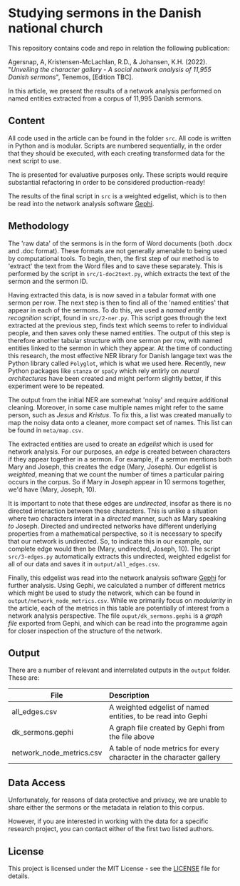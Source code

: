 # Studying sermons in the Danish national church

This repository contains code and repo in relation the following publication:

Agersnap, A, Kristensen-McLachlan, R.D., & Johansen, K.H. (2022). "*Unveiling the character gallery - A social network analysis of 11,955 Danish sermons*", Tenemos, [Edition TBC].

In this article, we present the results of a network analysis performed on named entities extracted from a corpus of 11,995 Danish sermons.

## Content

All code used in the article can be found in the folder ```src```. All code is written in Python and is modular. Scripts are numbered sequentially, in the order that they should be executed, with each creating transformed data for the next script to use.

The is presented for evaluative purposes only. These scripts would require substantial refactoring in order to be considered production-ready!

The results of the final script in ```src``` is a weighted edgelist, which is to then be read into the network analysis software [Gephi](https://gephi.org/).

## Methodology

The 'raw data' of the sermons is in the form of Word documents (both .docx and .doc format). These formats are not generally amenable to being used by computational tools. To begin, then, the first step of our method is to 'extract' the text from the Word files and to save these separately. This is performed by the script in ```src/1-doc2text.py```, which extracts the text of the sermon and the sermon ID.

Having extracted this data, is is now saved in a tabular format with one sermon per row. The next step is then to find all of the 'named entities' that appear in each of the sermons. To do this, we used a *named entity recognition* script, found in ```src/2-ner.py```. This script goes through the text extracted at the previous step, finds text which seems to refer to individual people, and then saves only these named entities. The output of this step is therefore another tabular structure with one sermon per row, with named entities linked to the sermon in which they appear. At the time of conducting this research, the most effective NER library for Danish langage text was the Python library called ```Polyglot```, which is what we used here. Recently, new Python packages like ```stanza``` or ```spaCy``` which rely entirly on *neural architectures* have been created and might perform slightly better, if this experiment were to be repeated.

The output from the initial NER are somewhat 'noisy' and require additional cleaning. Moreover, in some case multiple names might refer to the same person, such as *Jesus* and *Kristus*. To fix this, a list was created manually to map the noisy data onto a cleaner, more compact set of names. This list can be found in ```meta/map.csv```.

The extracted entities are used to create an *edgelist* which is used for network analysis. For our purposes, an *edge* is created between characters if they appear together in a sermon. For example, if a sermon mentions both Mary and Joseph, this creates the edge (Mary, Joseph). Our edgelist is *weighted*, meaning that we count the number of times a particular pairing occurs in the corpus. So if Mary in Joseph appear in 10 sermons together, we'd have (Mary, Joseph, 10). 

It is important to note that these edges are *undirected*, insofar as there is no directed interaction between these characters. This is unlike a situation where two characters interat in a *directed* manner, such as Mary speaking *to* Joseph. Directed and undirected networks have different underlying properties from a mathematical perspective, so it is necessary to specify that our network is undirected. So, to indicate this in our example, our complete edge would then be (Mary, undirected, Joseph, 10). The script ```src/3-edges.py``` automatically extracts this undirected, weighted edgelist for all of our data and saves it in ```output/all_edges.csv```. 

Finally, this edgelist was read into the network analysis software [Gephi](https://gephi.org/) for further analysis. Using Gephi, we calculated a number of different metrics which might be used to study the network, which can be found in ```output/network_node_metrics.csv```. While we primarily focus on *modularity* in the article, each of the metrics in this table are potentially of interest from a network analysis perspective. The file ```ouput/dk_sermons.gephi``` is a *graph file* exported from Gephi, and which can be read into the programme again for closer inspection of the structure of the network.

## Output

There are a number of relevant and interrelated outputs in the ```output``` folder. These are:

| File | Description|
|--------|:-----------|
| all_edges.csv | A weighted edgelist of named entities, to be read into Gephi |
| dk_sermons.gephi | A graph file created by Gephi from the file above |
| network_node_metrics.csv | A table of node metrics for every character in the character gallery |

## Data Access
Unfortunately, for reasons of data protective and privacy, we are unable to share either the sermons or the metadata in relation to this corpus.

However, if you are interested in working with the data for a specific research project, you can contact either of the first two listed authors.


## License

This project is licensed under the MIT License - see the [LICENSE](LICENSE) file for details.

